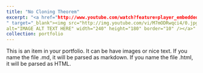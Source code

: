 ```yaml
---
title: "No Cloning Theorem"
excerpt: "<a href="http://www.youtube.com/watch?feature=player_embedded&v=M7mODRwqci4
" target="_blank"><img src="http://img.youtube.com/vi/M7mODRwqci4/0.jpg" 
alt="IMAGE ALT TEXT HERE" width="240" height="180" border="10" /></a>"
collection: portfolio
---
```


This is an item in your portfolio. It can be have images or nice text. If you name the file .md, it will be parsed as markdown. If you name the file .html, it will be parsed as HTML. 
